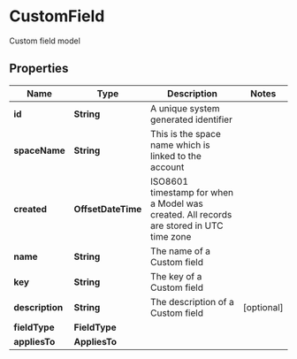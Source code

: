 

# CustomField

Custom field model

## Properties

Name | Type | Description | Notes
------------ | ------------- | ------------- | -------------
**id** | **String** | A unique system generated identifier | 
**spaceName** | **String** | This is the space name which is linked to the account | 
**created** | **OffsetDateTime** | ISO8601 timestamp for when a Model was created. All records are stored in UTC time zone | 
**name** | **String** | The name of a Custom field | 
**key** | **String** | The key of a Custom field | 
**description** | **String** | The description of a Custom field |  [optional]
**fieldType** | **FieldType** |  | 
**appliesTo** | **AppliesTo** |  | 



